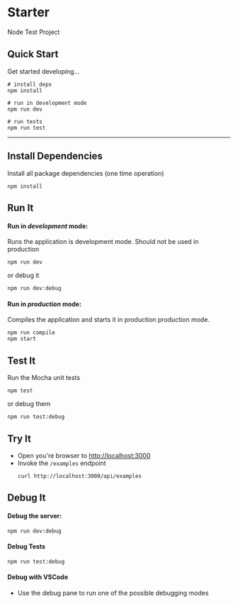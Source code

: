 # Starter

Node Test Project

## Quick Start

Get started developing...

```shell
# install deps
npm install

# run in development mode
npm run dev

# run tests
npm run test
```

---

## Install Dependencies

Install all package dependencies (one time operation)

```shell
npm install
```

## Run It

#### Run in _development_ mode:

Runs the application is development mode. Should not be used in production

```shell
npm run dev
```

or debug it

```shell
npm run dev:debug
```

#### Run in _production_ mode:

Compiles the application and starts it in production production mode.

```shell
npm run compile
npm start
```

## Test It

Run the Mocha unit tests

```shell
npm test
```

or debug them

```shell
npm run test:debug
```

## Try It

-   Open you're browser to [http://localhost:3000](http://localhost:3000)
-   Invoke the `/examples` endpoint
    ```shell
    curl http://localhost:3000/api/examples
    ```

## Debug It

#### Debug the server:

```
npm run dev:debug
```

#### Debug Tests

```
npm run test:debug
```

#### Debug with VSCode

-   Use the debug pane to run one of the possible debugging modes
